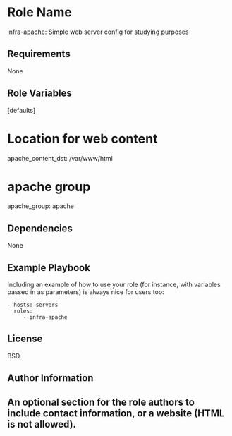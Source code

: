 Role Name
=========

infra-apache: Simple web server config for studying purposes

Requirements
------------

None

Role Variables
--------------

[defaults]

# Location for web content
apache_content_dst: /var/www/html

# apache group
apache_group: apache


Dependencies
------------

None

Example Playbook
----------------

Including an example of how to use your role (for instance, with variables passed in as parameters) is always nice for users too:

    - hosts: servers
      roles:
         - infra-apache

License
-------

BSD

Author Information
------------------

An optional section for the role authors to include contact information, or a website (HTML is not allowed).
---


